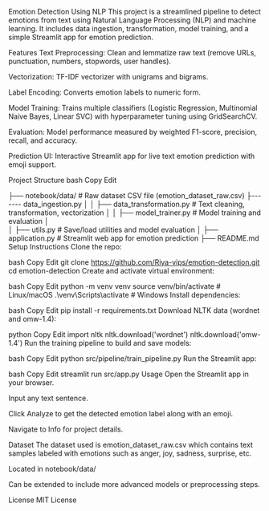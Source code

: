 Emotion Detection Using NLP
This project is a streamlined pipeline to detect emotions from text using Natural Language Processing (NLP) and machine learning. It includes data ingestion, transformation, model training, and a simple Streamlit app for emotion prediction.

Features
Text Preprocessing: Clean and lemmatize raw text (remove URLs, punctuation, numbers, stopwords, user handles).

Vectorization: TF-IDF vectorizer with unigrams and bigrams.

Label Encoding: Converts emotion labels to numeric form.

Model Training: Trains multiple classifiers (Logistic Regression, Multinomial Naive Bayes, Linear SVC) with hyperparameter tuning using GridSearchCV.

Evaluation: Model performance measured by weighted F1-score, precision, recall, and accuracy.

Prediction UI: Interactive Streamlit app for live text emotion prediction with emoji support.

Project Structure
bash
Copy
Edit

├── notebook/data/            # Raw dataset CSV file (emotion_dataset_raw.csv)
├-------       data_ingestion.py
│   │   ├── data_transformation.py    # Text cleaning, transformation, vectorization
│   │   ├── model_trainer.py           # Model training and evaluation
│           
│   ├── utils.py                       # Save/load utilities and model evaluation
│   ├── application.py                        # Streamlit web app for emotion prediction
├── README.md
Setup Instructions
Clone the repo:

bash
Copy
Edit
git clone https://github.com/Riya-vips/emotion-detection.git
cd emotion-detection
Create and activate virtual environment:

bash
Copy
Edit
python -m venv venv
source venv/bin/activate      # Linux/macOS
.\venv\Scripts\activate       # Windows
Install dependencies:

bash
Copy
Edit
pip install -r requirements.txt
Download NLTK data (wordnet and omw-1.4):

python
Copy
Edit
import nltk
nltk.download('wordnet')
nltk.download('omw-1.4')
Run the training pipeline to build and save models:

bash
Copy
Edit
python src/pipeline/train_pipeline.py
Run the Streamlit app:

bash
Copy
Edit
streamlit run src/app.py
Usage
Open the Streamlit app in your browser.

Input any text sentence.

Click Analyze to get the detected emotion label along with an emoji.

Navigate to Info for project details.

Dataset
The dataset used is emotion_dataset_raw.csv which contains text samples labeled with emotions such as anger, joy, sadness, surprise, etc.

Located in notebook/data/



Can be extended to include more advanced models or preprocessing steps.

License
MIT License
